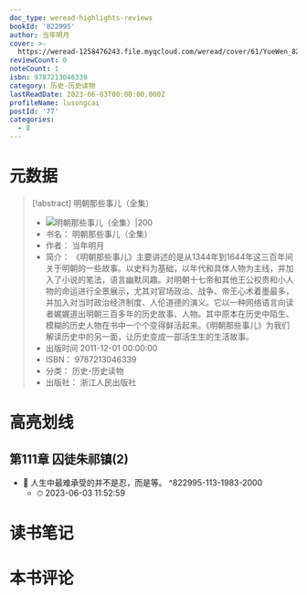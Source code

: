 ```yaml
---
doc_type: weread-highlights-reviews
bookId: '822995'
author: 当年明月
cover: >-
  https://weread-1258476243.file.myqcloud.com/weread/cover/61/YueWen_822995/t7_YueWen_822995.jpg
reviewCount: 0
noteCount: 1
isbn: 9787213046339
category: 历史-历史读物
lastReadDate: 2023-06-03T00:00:00.000Z
profileName: lusongcai
postId: '77'
categories:
  - 8
---
```

# 元数据
> [!abstract] 明朝那些事儿（全集）
> - ![ 明朝那些事儿（全集）|200](https://weread-1258476243.file.myqcloud.com/weread/cover/61/YueWen_822995/t7_YueWen_822995.jpg)
> - 书名： 明朝那些事儿（全集）
> - 作者： 当年明月
> - 简介：     《明朝那些事儿》主要讲述的是从1344年到1644年这三百年间关于明朝的一些故事。以史料为基础，以年代和具体人物为主线，并加入了小说的笔法，语言幽默风趣。对明朝十七帝和其他王公权贵和小人物的命运进行全景展示，尤其对官场政治、战争、帝王心术着墨最多，并加入对当时政治经济制度、人伦道德的演义。它以一种网络语言向读者娓娓道出明朝三百多年的历史故事、人物。其中原本在历史中陌生、模糊的历史人物在书中一个个变得鲜活起来。《明朝那些事儿》为我们解读历史中的另一面，让历史变成一部活生生的生活故事。
> - 出版时间 2011-12-01 00:00:00
> - ISBN： 9787213046339
> - 分类： 历史-历史读物
> - 出版社： 浙江人民出版社

# 高亮划线

## 第111章 囚徒朱祁镇(2)


- 📌 人生中最难承受的并不是忍，而是等。 ^822995-113-1983-2000
    - ⏱ 2023-06-03 11:52:59 
# 读书笔记

# 本书评论
